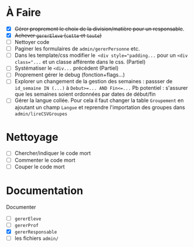 # À Faire

* [x] ~~Gérer proprement le choix de la division/matière pour un responsable~~.
* [x] ~~Achever `gererEleve` (`cette` et `toute`)~~
* [ ] Nettoyer code
* [ ] Paginer les formulaires de `admin/gererPersonne` etc.
* [ ] Dans les template/css modifier le` <div style="padding...` pour un `<div class="...` et un classe afférente dans le css. (Partiel)
* [ ] Systématiser le `<div...` précédent (Partiel)
* [ ] Proprement gérer le debug (fonction+flags...)
* [ ] Explorer un changement de la gestion des semaines : passser de `id_semaine IN (...)` à `Debut>=... AND Fin<=...` Pb potentiel : s'assurer que les semaines soient ordonnées par dates de début/fin
* [ ] Gérer la langue collée. Pour cela il faut changer la table `Groupement` en ajoutant un champ `Langue` et reprendre l'importation des groupes dans `admin/lireCSVGroupes` 

# Nettoyage

* [ ] Chercher/indiquer le code mort
* [ ] Commenter le code mort
* [ ] Couper le code mort

# Documentation

Documenter

* [ ] `gererEleve`
* [ ] `gererProf`
* [x] `gererResponsable`
* [ ] les fichiers `admin/`
